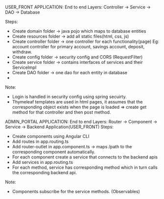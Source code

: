 USER_FRONT APPLICATION:
End to end Layers: Controller -> Service -> DAO -> Database

Steps:
- Create domain folder -> java pojo which maps to database entities
- Create resources folder -> add all static files(html, css, js)
- Create controller folder -> one controller for each functionality(page) 
Eg:  account controller for primary account, savings account, deposit, withdraw.
- Create config folder -> security config and CORS (RequestFilter)
- Create service folder -> contains interfaces of services and their ServiceImpl
- Create DAO folder -> one dao for each entity in database 
- 

Note:
- Login is handled in security config using spring secuirty.
- Thymeleaf templates are used in html pages, it assumes that the corresponding 
object exists when the page is loaded => create get method for that controller
and then post method.

ADMIN_PORTAL APPLICATION:
End to end Layers: Router -> Component -> Service -> Backend Application(USER_FRONT) 
Steps:
- Create components using Angular CLI 
- Add routes in app.routing.ts
- Add router-outlet in app.component.ts -> maps /path to the corresponding component automatically.
- For each component create a service that connects to the backend apis
- Add services in app.routing.ts
- For each method, service has corresponding method which in turn calls the corresponding backend api.


Note:
- Components subscribe for the service methods. (Observables)